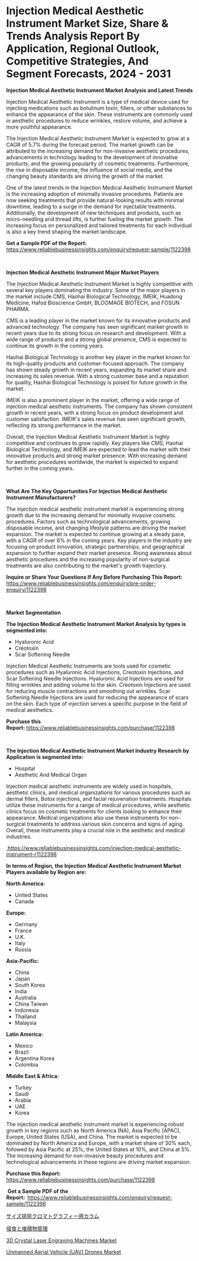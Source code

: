<p><h1>Injection Medical Aesthetic Instrument Market Size, Share & Trends Analysis Report By Application, Regional Outlook, Competitive Strategies, And Segment Forecasts, 2024 - 2031</h1></p><p><strong>Injection Medical Aesthetic Instrument Market Analysis and Latest Trends</strong></p>
<p><p>Injection Medical Aesthetic Instrument is a type of medical device used for injecting medications such as botulinum toxin, fillers, or other substances to enhance the appearance of the skin. These instruments are commonly used in aesthetic procedures to reduce wrinkles, restore volume, and achieve a more youthful appearance.</p><p>The Injection Medical Aesthetic Instrument Market is expected to grow at a CAGR of 5.7% during the forecast period. The market growth can be attributed to the increasing demand for non-invasive aesthetic procedures, advancements in technology leading to the development of innovative products, and the growing popularity of cosmetic treatments. Furthermore, the rise in disposable income, the influence of social media, and the changing beauty standards are driving the growth of the market.</p><p>One of the latest trends in the Injection Medical Aesthetic Instrument Market is the increasing adoption of minimally invasive procedures. Patients are now seeking treatments that provide natural-looking results with minimal downtime, leading to a surge in the demand for injectable treatments. Additionally, the development of new techniques and products, such as micro-needling and thread lifts, is further fueling the market growth. The increasing focus on personalized and tailored treatments for each individual is also a key trend shaping the market landscape.</p></p>
<p><strong>Get a Sample PDF of the Report:&nbsp;</strong> <a href="https://www.reliablebusinessinsights.com/enquiry/request-sample/1122398">https://www.reliablebusinessinsights.com/enquiry/request-sample/1122398</a></p>
<p>&nbsp;</p>
<p><strong>Injection Medical Aesthetic Instrument Major Market Players</strong></p>
<p><p>The Injection Medical Aesthetic Instrument Market is highly competitive with several key players dominating the industry. Some of the major players in the market include CMS, Haohai Biological Technology, IMEIK, Huadong Medicine, Hafod Bioscience GmbH, BLOOMAGE BIOTECH, and FOSUN PHARMA.</p><p>CMS is a leading player in the market known for its innovative products and advanced technology. The company has seen significant market growth in recent years due to its strong focus on research and development. With a wide range of products and a strong global presence, CMS is expected to continue its growth in the coming years.</p><p>Haohai Biological Technology is another key player in the market known for its high-quality products and customer-focused approach. The company has shown steady growth in recent years, expanding its market share and increasing its sales revenue. With a strong customer base and a reputation for quality, Haohai Biological Technology is poised for future growth in the market.</p><p>IMEIK is also a prominent player in the market, offering a wide range of injection medical aesthetic instruments. The company has shown consistent growth in recent years, with a strong focus on product development and customer satisfaction. IMEIK's sales revenue has seen significant growth, reflecting its strong performance in the market.</p><p>Overall, the Injection Medical Aesthetic Instrument Market is highly competitive and continues to grow rapidly. Key players like CMS, Haohai Biological Technology, and IMEIK are expected to lead the market with their innovative products and strong market presence. With increasing demand for aesthetic procedures worldwide, the market is expected to expand further in the coming years.</p></p>
<p>&nbsp;</p>
<p><strong>What Are The Key Opportunities For Injection Medical Aesthetic Instrument Manufacturers?</strong></p>
<p><p>The injection medical aesthetic instrument market is experiencing strong growth due to the increasing demand for minimally invasive cosmetic procedures. Factors such as technological advancements, growing disposable income, and changing lifestyle patterns are driving the market expansion. The market is expected to continue growing at a steady pace, with a CAGR of over 6% in the coming years. Key players in the industry are focusing on product innovation, strategic partnerships, and geographical expansion to further expand their market presence. Rising awareness about aesthetic procedures and the increasing popularity of non-surgical treatments are also contributing to the market's growth trajectory.</p></p>
<p><strong>Inquire or Share Your Questions If Any Before Purchasing This Report:</strong> <a href="https://www.reliablebusinessinsights.com/enquiry/pre-order-enquiry/1122398">https://www.reliablebusinessinsights.com/enquiry/pre-order-enquiry/1122398</a></p>
<p>&nbsp;</p>
<p><strong>Market Segmentation</strong></p>
<p><strong>The Injection Medical Aesthetic Instrument Market Analysis by types is segmented into:</strong></p>
<p><ul><li>Hyaluronic Acid</li><li>Creotoxin</li><li>Scar Softening Needle</li></ul></p>
<p><p>Injection Medical Aesthetic Instruments are tools used for cosmetic procedures such as Hyaluronic Acid Injections, Creotoxin Injections, and Scar Softening Needle Injections. Hyaluronic Acid Injections are used for filling wrinkles and adding volume to the skin. Creotoxin Injections are used for reducing muscle contractions and smoothing out wrinkles. Scar Softening Needle Injections are used for reducing the appearance of scars on the skin. Each type of injection serves a specific purpose in the field of medical aesthetics.</p></p>
<p><strong>Purchase this Report:&nbsp;</strong><a href="https://www.reliablebusinessinsights.com/purchase/1122398">https://www.reliablebusinessinsights.com/purchase/1122398</a></p>
<p>&nbsp;</p>
<p><strong>The Injection Medical Aesthetic Instrument Market Industry Research by Application is segmented into:</strong></p>
<p><ul><li>Hospital</li><li>Aesthetic And Medical Organ</li></ul></p>
<p><p>Injection medical aesthetic instruments are widely used in hospitals, aesthetic clinics, and medical organizations for various procedures such as dermal fillers, Botox injections, and facial rejuvenation treatments. Hospitals utilize these instruments for a range of medical procedures, while aesthetic clinics focus on cosmetic treatments for clients looking to enhance their appearance. Medical organizations also use these instruments for non-surgical treatments to address various skin concerns and signs of aging. Overall, these instruments play a crucial role in the aesthetic and medical industries.</p></p>
<p><a href="https://www.reliablebusinessinsights.com/injection-medical-aesthetic-instrument-r1122398">&nbsp;https://www.reliablebusinessinsights.com/injection-medical-aesthetic-instrument-r1122398</a></p>
<p><strong>In terms of Region, the Injection Medical Aesthetic Instrument Market Players available by Region are:</strong></p>
<p>
    <p> <strong> North America: </strong>
        <ul>
            <li>United States</li>
            <li>Canada</li>
        </ul>
        </p> 
    <p> <strong> Europe: </strong>
        <ul>
            <li>Germany</li>
            <li>France</li>
            <li>U.K.</li>
            <li>Italy</li>
            <li>Russia</li>
        </ul>
        </p> 
    <p> <strong> Asia-Pacific: </strong>
        <ul>
            <li>China</li>
            <li>Japan</li>
            <li>South Korea</li>
            <li>India</li>
            <li>Australia</li>
            <li>China Taiwan</li>
            <li>Indonesia</li>
            <li>Thailand</li>
            <li>Malaysia</li>
        </ul>
        </p> 
    <p> <strong> Latin America: </strong>
        <ul>
            <li>Mexico</li>
            <li>Brazil</li>
            <li>Argentina Korea</li>
            <li>Colombia</li>
        </ul>
        </p> 
    <p> <strong> Middle East & Africa: </strong>
        <ul>
            <li>Turkey</li>
            <li>Saudi</li>
            <li>Arabia</li>
            <li>UAE</li>
            <li>Korea</li>
        </ul>
    </p>
    </p>
<p><p>The injection medical aesthetic instrument market is experiencing robust growth in key regions such as North America (NA), Asia Pacific (APAC), Europe, United States (USA), and China. The market is expected to be dominated by North America and Europe, with a market share of 30% each, followed by Asia Pacific at 25%, the United States at 10%, and China at 5%. The increasing demand for non-invasive beauty procedures and technological advancements in these regions are driving market expansion.</p></p>
<p><strong>Purchase this Report: </strong><a href="https://www.reliablebusinessinsights.com/purchase/1122398">https://www.reliablebusinessinsights.com/purchase/1122398</a></p>
<p>&nbsp;<strong>Get a Sample PDF of the Report:&nbsp;&nbsp;</strong><a href="https://www.reliablebusinessinsights.com/enquiry/request-sample/1122398">https://www.reliablebusinessinsights.com/enquiry/request-sample/1122398</a></p>
<p><strong></strong></p>
<p><p><a href="https://github.com/leigh4852023/Market-Research-Report-List-1/blob/main/4926012170680.md">サイズ排除クロマトグラフィー用カラム</a></p><p><a href="https://github.com/alyle7648/Market-Research-Report-List-2/blob/main/5625813170679.md">侵食と堆積物管理</a></p><p><a href="https://github.com/ikahanika44/Market-Research-Report-List-1/blob/main/3d-crystal-laser-engraving-machines-market.md">3D Crystal Laser Engraving Machines Market</a></p><p><a href="https://github.com/RickHolmes3/Market-Research-Report-List-5/blob/main/unmanned-aerial-vehicle-uav-drones-market.md">Unmanned Aerial Vehicle (UAV) Drones Market</a></p></p>